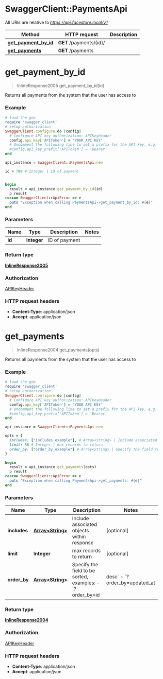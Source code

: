 # SwaggerClient::PaymentsApi

All URIs are relative to *https://api.facestore.local/v1*

Method | HTTP request | Description
------------- | ------------- | -------------
[**get_payment_by_id**](PaymentsApi.md#get_payment_by_id) | **GET** /payments/{id}/ | 
[**get_payments**](PaymentsApi.md#get_payments) | **GET** /payments | 


# **get_payment_by_id**
> InlineResponse2005 get_payment_by_id(id)



Returns all payments from the system that the user has access to 

### Example
```ruby
# load the gem
require 'swagger_client'
# setup authorization
SwaggerClient.configure do |config|
  # Configure API key authorization: APIKeyHeader
  config.api_key['APIToken'] = 'YOUR API KEY'
  # Uncomment the following line to set a prefix for the API key, e.g. 'Bearer' (defaults to nil)
  #config.api_key_prefix['APIToken'] = 'Bearer'
end

api_instance = SwaggerClient::PaymentsApi.new

id = 789 # Integer | ID of payment


begin
  result = api_instance.get_payment_by_id(id)
  p result
rescue SwaggerClient::ApiError => e
  puts "Exception when calling PaymentsApi->get_payment_by_id: #{e}"
end
```

### Parameters

Name | Type | Description  | Notes
------------- | ------------- | ------------- | -------------
 **id** | **Integer**| ID of payment | 

### Return type

[**InlineResponse2005**](InlineResponse2005.md)

### Authorization

[APIKeyHeader](../README.md#APIKeyHeader)

### HTTP request headers

 - **Content-Type**: application/json
 - **Accept**: application/json



# **get_payments**
> InlineResponse2004 get_payments(opts)



Returns all payments from the system that the user has access to 

### Example
```ruby
# load the gem
require 'swagger_client'
# setup authorization
SwaggerClient.configure do |config|
  # Configure API key authorization: APIKeyHeader
  config.api_key['APIToken'] = 'YOUR API KEY'
  # Uncomment the following line to set a prefix for the API key, e.g. 'Bearer' (defaults to nil)
  #config.api_key_prefix['APIToken'] = 'Bearer'
end

api_instance = SwaggerClient::PaymentsApi.new

opts = { 
  includes: ["includes_example"], # Array<String> | Include associated objects within response
  limit: 56 # Integer | max records to return
  order_by: ["order_by_example"] # Array<String> | Specify the field to be sorted, examples:  - `?order_by=id|desc` - `?order_by=updated_at|desc,position|asc` 
}

begin
  result = api_instance.get_payments(opts)
  p result
rescue SwaggerClient::ApiError => e
  puts "Exception when calling PaymentsApi->get_payments: #{e}"
end
```

### Parameters

Name | Type | Description  | Notes
------------- | ------------- | ------------- | -------------
 **includes** | [**Array&lt;String&gt;**](String.md)| Include associated objects within response | [optional] 
 **limit** | **Integer**| max records to return | [optional] 
 **order_by** | [**Array&lt;String&gt;**](String.md)| Specify the field to be sorted, examples:  - &#x60;?order_by&#x3D;id|desc&#x60; - &#x60;?order_by&#x3D;updated_at|desc,position|asc&#x60;  | [optional] 

### Return type

[**InlineResponse2004**](InlineResponse2004.md)

### Authorization

[APIKeyHeader](../README.md#APIKeyHeader)

### HTTP request headers

 - **Content-Type**: application/json
 - **Accept**: application/json



